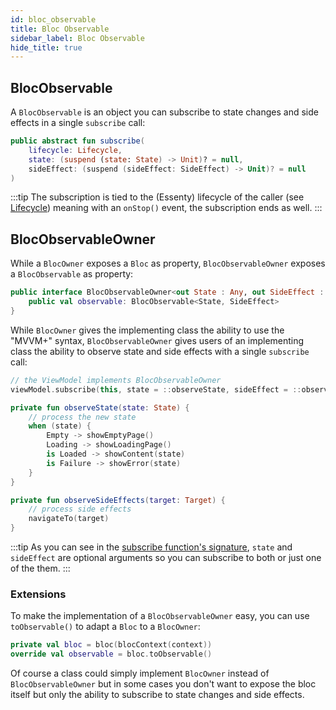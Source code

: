 ```yaml
---
id: bloc_observable
title: Bloc Observable
sidebar_label: Bloc Observable
hide_title: true
---
```


## BlocObservable

A `BlocObservable` is an object you can subscribe to state changes and side effects in a single `subscribe` call:

```kotlin
public abstract fun subscribe(
    lifecycle: Lifecycle,
    state: (suspend (state: State) -> Unit)? = null,
    sideEffect: (suspend (sideEffect: SideEffect) -> Unit)? = null
)
```
:::tip
The subscription is tied to the (Essenty) lifecycle of the caller (see [Lifecycle](../bloc/lifecycle)) meaning with an `onStop()` event, the subscription ends as well.
:::

## BlocObservableOwner

While a `BlocOwner` exposes a `Bloc` as property, `BlocObservableOwner` exposes a `BlocObservable` as property:

```kotlin
public interface BlocObservableOwner<out State : Any, out SideEffect : Any> {
    public val observable: BlocObservable<State, SideEffect>
}
```

While `BlocOwner` gives the implementing class the ability to use the "MVVM+" syntax, `BlocObservableOwner` gives users of an implementing class the ability to observe state and side effects with a single `subscribe` call:

```kotlin
// the ViewModel implements BlocObservableOwner
viewModel.subscribe(this, state = ::observeState, sideEffect = ::observeSideEffects)

private fun observeState(state: State) {
    // process the new state
    when (state) {
        Empty -> showEmptyPage()
        Loading -> showLoadingPage()
        is Loaded -> showContent(state)
        is Failure -> showError(state)
    }
}

private fun observeSideEffects(target: Target) {
    // process side effects
    navigateTo(target)
}
```

:::tip
As you can see in the [subscribe function's signature](#blocobservable), `state` and `sideEffect` are optional arguments so you can subscribe to both or just one of the them.
:::

### Extensions

To make the implementation of a `BlocObservableOwner` easy, you can use `toObservable()` to adapt a `Bloc` to a `BlocOwner`:

```kotlin
private val bloc = bloc(blocContext(context))
override val observable = bloc.toObservable()
```

Of course a class could simply implement `BlocOwner` instead of `BlocObservableOwner` but in some cases you don't want to expose the bloc itself but only the ability to subscribe to state changes and side effects.
